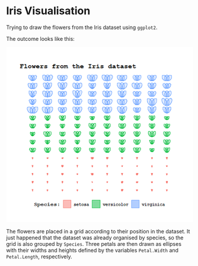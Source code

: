 # Iris Visualisation
Trying to draw the flowers from the Iris dataset using `ggplot2`.

The outcome looks like this:

![](IrisVis.png)

The flowers are placed in a grid according to their position in the dataset. It just happened that the dataset was already organised by species, so the grid is also grouped by `Species`. Three petals are then drawn as ellipses with their widths and heights defined by the variables `Petal.Width` and `Petal.Length`, respectively.
